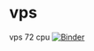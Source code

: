 # vps
vps 72 cpu
[![Binder](https://mybinder.org/badge_logo.svg)](https://mybinder.org/v2/git/https%3A%2F%2Fgithub.com%2Fhanogul1997%2Fvps.git/main)
